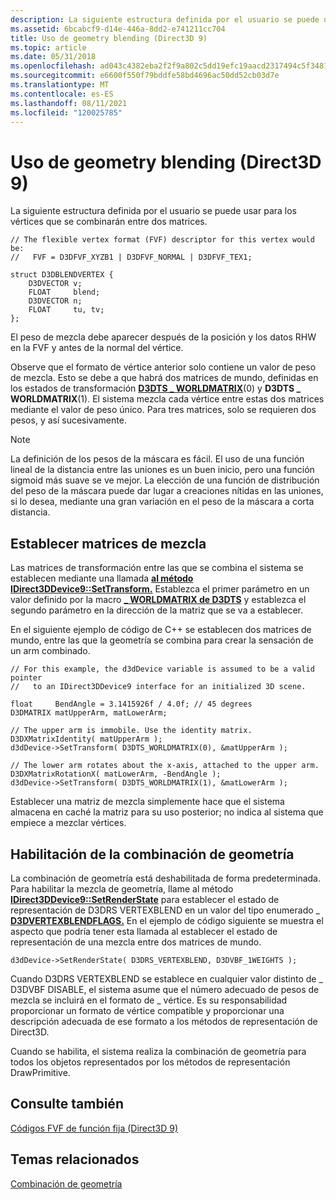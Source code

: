 ```yaml
---
description: La siguiente estructura definida por el usuario se puede usar para los vértices que se combinarán entre dos matrices.
ms.assetid: 6bcabcf9-d14e-446a-8dd2-e741211cc704
title: Uso de geometry blending (Direct3D 9)
ms.topic: article
ms.date: 05/31/2018
ms.openlocfilehash: ad043c4382eba2f2f9a802c5dd19efc19aacd2317494c5f34818228bcb6d4015
ms.sourcegitcommit: e6600f550f79bddfe58bd4696ac50dd52cb03d7e
ms.translationtype: MT
ms.contentlocale: es-ES
ms.lasthandoff: 08/11/2021
ms.locfileid: "120025785"
---
```

# <a name="using-geometry-blending-direct3d-9"></a>Uso de geometry blending (Direct3D 9)

La siguiente estructura definida por el usuario se puede usar para los vértices que se combinarán entre dos matrices.


```
// The flexible vertex format (FVF) descriptor for this vertex would be:
//   FVF = D3DFVF_XYZB1 | D3DFVF_NORMAL | D3DFVF_TEX1; 

struct D3DBLENDVERTEX {
    D3DVECTOR v;
    FLOAT     blend; 
    D3DVECTOR n;
    FLOAT     tu, tv;
};
```



El peso de mezcla debe aparecer después de la posición y los datos RHW en la FVF y antes de la normal del vértice.

Observe que el formato de vértice anterior solo contiene un valor de peso de mezcla. Esto se debe a que habrá dos matrices de mundo, definidas en los estados de transformación [**D3DTS \_ WORLDMATRIX**](d3dts-worldmatrix.md)(0) y **D3DTS \_ WORLDMATRIX**(1). El sistema mezcla cada vértice entre estas dos matrices mediante el valor de peso único. Para tres matrices, solo se requieren dos pesos, y así sucesivamente.

> [!Note]
>
> La definición de los pesos de la máscara es fácil. El uso de una función lineal de la distancia entre las uniones es un buen inicio, pero una función sigmoid más suave se ve mejor. La elección de una función de distribución del peso de la máscara puede dar lugar a creaciones nítidas en las uniones, si lo desea, mediante una gran variación en el peso de la máscara a corta distancia.

 

## <a name="setting-blending-matrices"></a>Establecer matrices de mezcla

Las matrices de transformación entre las que se combina el sistema se establecen mediante una llamada [**al método IDirect3DDevice9::SetTransform.**](/windows/desktop/api) Establezca el primer parámetro en un valor definido por la macro [**\_ WORLDMATRIX de D3DTS**](d3dts-worldmatrix.md) y establezca el segundo parámetro en la dirección de la matriz que se va a establecer.

En el siguiente ejemplo de código de C++ se establecen dos matrices de mundo, entre las que la geometría se combina para crear la sensación de un arm combinado.


```
// For this example, the d3dDevice variable is assumed to be a valid pointer
//   to an IDirect3DDevice9 interface for an initialized 3D scene.

float     BendAngle = 3.1415926f / 4.0f; // 45 degrees
D3DMATRIX matUpperArm, matLowerArm;

// The upper arm is immobile. Use the identity matrix.
D3DXMatrixIdentity( matUpperArm );
d3dDevice->SetTransform( D3DTS_WORLDMATRIX(0), &matUpperArm );

// The lower arm rotates about the x-axis, attached to the upper arm.
D3DXMatrixRotationX( matLowerArm, -BendAngle ); 
d3dDevice->SetTransform( D3DTS_WORLDMATRIX(1), &matLowerArm );
```



Establecer una matriz de mezcla simplemente hace que el sistema almacena en caché la matriz para su uso posterior; no indica al sistema que empiece a mezclar vértices.

## <a name="enabling-geometry-blending"></a>Habilitación de la combinación de geometría

La combinación de geometría está deshabilitada de forma predeterminada. Para habilitar la mezcla de geometría, llame al método [**IDirect3DDevice9::SetRenderState**](/windows/desktop/api) para establecer el estado de representación de D3DRS VERTEXBLEND en un valor del tipo enumerado \_ [**D3DVERTEXBLENDFLAGS.**](./d3dvertexblendflags.md) En el ejemplo de código siguiente se muestra el aspecto que podría tener esta llamada al establecer el estado de representación de una mezcla entre dos matrices de mundo.


```
d3dDevice->SetRenderState( D3DRS_VERTEXBLEND, D3DVBF_1WEIGHTS );
```



Cuando D3DRS VERTEXBLEND se establece en cualquier valor distinto de \_ D3DVBF DISABLE, el sistema asume que el número adecuado de pesos de mezcla se incluirá en el formato de \_ vértice. Es su responsabilidad proporcionar un formato de vértice compatible y proporcionar una descripción adecuada de ese formato a los métodos de representación de Direct3D.

Cuando se habilita, el sistema realiza la combinación de geometría para todos los objetos representados por los métodos de representación DrawPrimitive.

## <a name="see-also"></a>Consulte también

[Códigos FVF de función fija (Direct3D 9)](fixed-function-fvf-codes.md)


## <a name="related-topics"></a>Temas relacionados

<dl> <dt>

[Combinación de geometría](geometry-blending.md)
</dt> </dl>

 

 
